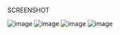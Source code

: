 SCREENSHOT

![image](https://github.com/user-attachments/assets/3e209b20-72d2-4931-ac29-3acd4e1ed418)
![image](https://github.com/user-attachments/assets/24e315af-16c1-4ae6-bec0-18ba8d983b28)
![image](https://github.com/user-attachments/assets/281dcef1-9ad0-4b78-8e7d-22291f8c8a23)
![image](https://github.com/user-attachments/assets/e4d53036-3dc0-4a06-b183-3f365fb6d074)


